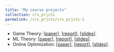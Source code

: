 ```yaml
---
title: "My course projects"
collection: crs_prjcts
permalink: /crs_prjcts/crs_prjcts-1
---
```


- Game Theory: [[paper](/pdfs/crs_prjcts/game_theory/paper.pdf)], [[report](/pdfs/crs_prjcts/game_theory/writeup.pdf)],
[[slides](/pdfs/crs_prjcts/game_theory/slides.pdf)].
- ML Theory: [[paper](/pdfs/crs_prjcts/ml_theory/paper.pdf)], [[report](/pdfs/crs_prjcts/ml_theory/writeup.pdf)],
[[slides](/pdfs/crs_prjcts/ml_theory/slides.pdf)].
- Online Optimization: [[paper](/pdfs/crs_prjcts/online_optimization/paper.pdf)], 
[[report](/pdfs/crs_prjcts/online_optimization/writeup.pdf)], 
[[slides](/pdfs/crs_prjcts/online_optimization/slides.pdf)].
